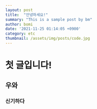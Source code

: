 ```yaml
---
layout: post
title:  "안녕하세요!"
summary: "This is a sample post by bm"
author: bomi
date: '2021-11-25 01:14:05 +0900'
category: etc
thumbnail: /assets/img/posts/code.jpg
---
```


# 첫 글입니다!

## 우와

### 신기하다
